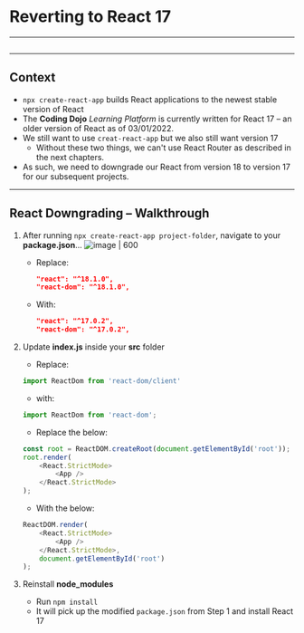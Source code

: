 # Reverting to React 17
---
```toc
```
---

## Context
- `npx create-react-app` builds React applications to the newest stable version of React
- The **Coding Dojo** *Learning Platform* is currently written for React 17 – an older version of React as of 03/01/2022.
- We still want to use `creat-react-app` but we also still want version 17
	- Without these two things, we can't use React Router as described in the next chapters.
- As such, we need to downgrade our React from version 18 to version 17 for our subsequent projects.


---

## React Downgrading – Walkthrough
1. After running `npx create-react-app project-folder`, navigate to your **package.json**...
	![image | 600](https://s3.us-east-1.amazonaws.com/General_V88/boomyeah2015/codingdojo/curriculum/content/chapter/1652137572__packagejson.png)
	- Replace:
		```json
		"react": "^18.1.0",
		"react-dom": "^18.1.0",
		```
	- With:
		```json
		"react": "^17.0.2",
		"react-dom": "^17.0.2",
		```

2. Update **index.js** inside your **src** folder
	- Replace: 
	```js
	import ReactDom from 'react-dom/client'
	```
	- with:
	```js
	import ReactDom from 'react-dom';
	```
	- Replace the below:
	```js
	const root = ReactDOM.createRoot(document.getElementById('root')); 
	root.render( 
	    <React.StrictMode> 
	    	<App /> 
	    </React.StrictMode> 
	);
	```
	- With the below:
	```js
	ReactDOM.render( 
	    <React.StrictMode> 
	    	<App /> 
	    </React.StrictMode>, 
	    document.getElementById('root') 
	);
	```

3. Reinstall **node_modules**
	- Run `npm install`
	- It will pick up the modified `package.json` from Step 1 and install React 17